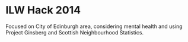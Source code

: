 ILW Hack 2014
============
Focused on City of Edinburgh area, considering mental health and using Project Ginsberg and Scottish Neighbourhood Statistics.
